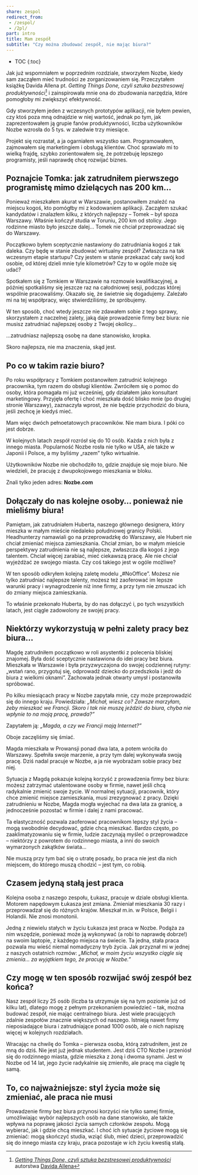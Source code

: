 ```yaml
---
share: zespol
redirect_from:
 - /zespol/
 - /2pl/
part: intro
title: Mam zespół
subtitle: "Czy można zbudować zespół, nie mając biura?"
---
```


* TOC
{:toc}

Jak już wspomniałem w poprzednim rozdziale, stworzyłem Nozbe, kiedy sam zacząłem mieć trudności ze zorganizowaniem się. Przeczytałem książkę Davida Allena pt. *Getting Things Done, czyli sztuka bezstresowej produktywności*[^1] i zainspirowała mnie ona do zbudowania narzędzia, które pomogłoby mi zwiększyć efektywność.

Gdy stworzyłem jeden z wczesnych prototypów aplikacji, nie byłem pewien, czy ktoś poza mną odnajdzie w niej wartość, jednak po tym, jak zaprezentowałem ją grupie fanów produktywności, liczba użytkowników Nozbe wzrosła do 5 tys. w zaledwie trzy miesiące. 

Projekt się rozrastał, a ja ogarniałem wszystko sam. Programowałem, zajmowałem się marketingiem i obsługą klientów. Choć sprawiało mi to wielką frajdę, szybko zorientowałem się, że potrzebuję lepszego programisty, jeśli naprawdę chcę rozwijać biznes.

## Poznajcie Tomka: jak zatrudniłem pierwszego programistę mimo dzielących nas 200 km…

Ponieważ mieszkałem akurat w Warszawie, postanowiłem znaleźć na miejscu kogoś, kto pomógłby mi z kodowaniem aplikacji. Zacząłem szukać kandydatów i znalazłem kilku, z których najlepszy – Tomek – był spoza Warszawy. Właśnie kończył studia w Toruniu, 200 km od stolicy. Jego rodzinne miasto było jeszcze dalej… Tomek nie chciał przeprowadzać się do Warszawy.

Początkowo byłem sceptycznie nastawiony do zatrudniania kogoś z tak daleka. Czy będę w stanie zbudować wirtualny zespół? Zwłaszcza na tak wczesnym etapie startupu? Czy jestem w stanie przekazać cały swój kod osobie, od której dzieli mnie tyle kilometrów? Czy to w ogóle może się udać?

Spotkałem się z Tomkiem w Warszawie na rozmowie kwalifikacyjnej, a później spotkaliśmy się jeszcze raz na całodniowej sesji, podczas której wspólnie pracowaliśmy. Okazało się, że świetnie się dogadujemy. Zależało mi na tej współpracy, więc stwierdziliśmy, że spróbujemy.

W ten sposób, choć wtedy jeszcze nie zdawałem sobie z tego sprawy, skorzystałem z naczelnej zalety, jaką daje prowadzenie firmy bez biura: nie musisz zatrudniać najlepszej osoby z Twojej okolicy…

…zatrudniasz najlepszą osobę na dane stanowisko, kropka.

Skoro najlepsza, nie ma znaczenia, skąd jest.

## Po co w takim razie biuro?

Po roku współpracy z Tomkiem postanowiłem zatrudnić kolejnego pracownika, tym razem do obsługi klientów. Zwróciłem się o pomoc do osoby, która pomagała mi już wcześniej, gdy działałem jako konsultant marketingowy. Przyjęła ofertę i choć mieszkała dość blisko mnie (po drugiej stronie Warszawy), zaznaczyła wprost, że nie będzie przychodzić do biura, jeśli zechcę je kiedyś mieć.

Mam więc dwóch pełnoetatowych pracowników. Nie mam biura. I póki co jest dobrze.

W kolejnych latach zespół rozrósł się do 10 osób. Każda z nich była z innego miasta. Popularność Nozbe rosła nie tylko w USA, ale także w Japonii i Polsce, a my byliśmy „razem” tylko wirtualnie.

Użytkowników Nozbe nie obchodziło to, gdzie znajduje się moje biuro. Nie wiedzieli, że pracuję z dwupokojowego mieszkania w bloku.

Znali tylko jeden adres: **Nozbe.com**

## Dołączały do nas kolejne osoby… ponieważ nie mieliśmy biura!

Pamiętam, jak zatrudniałem Huberta, naszego głównego designera, który mieszka w małym mieście niedaleko południowej granicy Polski. Headhunterzy namawiali go na przeprowadzkę do Warszawy, ale Hubert nie chciał zmieniać miejsca zamieszkania. Chciał zmian, bo w małym mieście perspektywy zatrudnienia nie są najlepsze, zwłaszcza dla kogoś z jego talentem. Chciał więcej zarabiać, mieć ciekawszą pracę. Ale nie chciał wyjeżdżać ze swojego miasta. Czy coś takiego jest w ogóle możliwe?

W ten sposób odkryłem kolejną zaletę modelu „#NoOffice”. Możesz nie tylko zatrudniać najlepsze talenty, możesz też zaoferować im lepsze warunki pracy i wynagrodzenie niż inne firmy, a przy tym nie zmuszać ich do zmiany miejsca zamieszkania.

To właśnie przekonało Huberta, by do nas dołączyć i, po tych wszystkich latach, jest ciągle zadowolony ze swojej pracy.

## Niektórzy wykorzystują w pełni zalety pracy bez biura…

Magdę zatrudniłem początkowo w roli asystentki z polecenia bliskiej znajomej. Była dość sceptycznie nastawiona do idei pracy bez biura. Mieszkała w Warszawie i była przyzwyczajona do swojej codziennej rutyny: „wstań rano, przygotuj się, odprowadź dziecko do przedszkola i jedź do biura z wielkimi oknami”. Zachowała jednak otwarty umysł i postanowiła spróbować.

Po kilku miesiącach pracy w Nozbe zapytała mnie, czy może przeprowadzić się do innego kraju. Powiedziała: *„Michał, wiesz co? Zawsze marzyłam, żeby mieszkać we Francji. Skoro i tak nie muszę jeździć do biura, chyba nie wpłynie to na moją pracę, prawda?”*

Zapytałem ją: *„Magda, a czy we Francji mają Internet?”*

Oboje zaczęliśmy się śmiać.

Magda mieszkała w Prowansji ponad dwa lata, a potem wróciła do Warszawy. Spełniła swoje marzenie, a przy tym dalej wykonywała swoją pracę. Dziś nadal pracuje w Nozbe, a ja nie wyobrażam sobie pracy bez niej.

Sytuacja z Magdą pokazuje kolejną korzyść z prowadzenia firmy bez biura: możesz zatrzymać utalentowane osoby w firmie, nawet jeśli chcą radykalnie zmienić swoje życie. W normalnej sytuacji, pracownik, który chce zmienić miejsce zamieszkania, musi zrezygnować z pracy. Dzięki zatrudnieniu w Nozbe, Magda mogła wyjechać na dwa lata za granicę, a jednocześnie pozostać w firmie i dalej z nami pracować.

Ta elastyczność pozwala zaoferować pracownikom lepszy styl życia – mogą swobodnie decydować, gdzie chcą mieszkać. Bardzo często, po zaaklimatyzowaniu się w firmie, ludzie zaczynają myśleć o przeprowadzce – niektórzy z powrotem do rodzinnego miasta, a inni do swoich wymarzonych zakątków świata…

Nie muszą przy tym bać się o utratę posady, bo praca nie jest dla nich miejscem, do którego muszą chodzić – jest tym, co robią.

## Czasem jedyną stałą jest praca

Kolejna osoba z naszego zespołu, Łukasz, pracuje w dziale obsługi klienta. Motorem napędowym Łukasza jest zmiana. Zmieniał mieszkania 30 razy i przeprowadzał się do różnych krajów. Mieszkał m.in. w Polsce, Belgii i Holandii. Nie znosi monotonii.

Jedną z niewielu stałych w życiu Łukasza jest praca w Nozbe. Podąża za nim wszędzie, ponieważ może ją wykonywać (a robi to naprawdę dobrze!) na swoim laptopie, z każdego miejsca na świecie. Ta jedna, stała praca pozwala mu wieść niemal nomadyczny tryb życia. Jak przyznał mi w jednej z naszych ostatnich rozmów: *„Michał, w moim życiu wszystko ciągle się zmienia… za wyjątkiem tego, że pracuję w Nozbe.”*

## Czy mogę w ten sposób rozwijać swój zespół bez końca?

Nasz zespół liczy 25 osób (liczba ta utrzymuje się na tym poziomie już od kilku lat), dlatego mogę z pełnym przekonaniem powiedzieć – tak, można budować zespół, nie mając centralnego biura. Jest wiele pracujących zdalnie zespołów znacznie większych od naszego. Istnieją nawet firmy nieposiadające biura i zatrudniające ponad 1000 osób, ale o nich napiszę więcej w kolejnych rozdziałach.

Wracając na chwilę do Tomka – pierwsza osoba, którą zatrudniłem, jest ze mną do dziś. Nie jest już jednak studentem. Jest dziś CTO Nozbe i przeniósł się do rodzinnego miasta, gdzie mieszka z żoną i dwoma synami. Jest w Nozbe od 14 lat, jego życie radykalnie się zmieniło, ale pracę ma ciągle tę samą.

## To, co najważniejsze: styl życia może się zmieniać, ale praca nie musi

Prowadzenie firmy bez biura przynosi korzyści nie tylko samej firmie, umożliwiając wybór najlepszych osób na dane stanowisko, ale także wpływa na poprawę jakości życia samych członków zespołu. Mogą wybierać, jak i gdzie chcą mieszkać. I choć ich sytuacje życiowe mogą się zmieniać: mogą skończyć studia, wziąć ślub, mieć dzieci, przeprowadzić się do innego miasta czy kraju, praca pozostaje w ich życiu kwestią stałą.

[^1]: [*Getting Things Done, czyli sztuka bezstresowej produktywności*](https://gettingthingsdone.com) autorstwa [Davida Allena](https://sliwinski.com/david-allen-on-getting-things-done-in-2011-in/)

